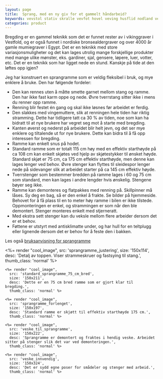 ```yaml
---
layout: page
title:  Sprang, med en ny giv for et gammelt håndarbeid?
keywords: vevstol stativ skralle vevfot hovel veving husflid nodland vev produksjon
categories: product
---
```


<p class="block">
  Bregding er en gammel teknikk som det er funnet
  rester av i vikinggraver i Vestfold,
  og er også funnet i nordiske bronsealdergraver
  og over 4000 år gamle mumiegraver i Egypt.
  Det er en teknikk med store variasjonsmuligheter
  og det kan lages utrolig mange forskjellige produkter med mange
  ulike mønster, eks. gardiner, sjal, gensere, løpere, luer, votter, etc.
  Det er en teknikk som har ligget nede en stund.
  Kanskje på tide at den løftes opp igjen?
</p>

<p class="block">
  Jeg har konstruert en sprangramme som er veldig fleksibel i bruk,
  og mye enklere å bruke. Den har følgende fordeler:
</p>

<div class="content">
  <ul>
    <li>
      Den kan rennes uten å måtte smette garnet mellom stang og ramme.
      Den har ikke fast karm oppe og nede.
      Øvre tverrstang sitter ikke i mens du renner opp ramme.
    </li>
    <li>
      Renning blir festet én gang og skal ikke løsnes før arbeidet er ferdig.
    </li>
    <li>
      Den slakkes med vingemuttere,
      slik at renningen hele tiden har riktig stramming.
      Dette har tidligere tatt ca 30 % av tiden,
      noe som kan ha bidratt til at nye brukere
      har vegret seg mot å starte med bregding.
    </li>
    <li>
      Kanten øverst og nederst på arbeidet blir helt jevn,
      og det ser mye enklere og tiltalende ut for nye brukere.
      Dette kan bidra til å få opp interessen for bregding.
    </li>
    <li>
      Ramme kan enkelt snus på hodet.
    </li>
    <li>
      Standard ramme som er totalt 115 cm høy med en effektiv starthøyde på
      ca 108 cm kan enkelt skjøtes ved hjelp av skjøtestykker til ønsket høyde.
      Standard skjøt er 75 cm, ca 175 cm effektiv starthøyde,
      men denne kan lages lenger ved behov.
      Øvre stenger kan flyttes til sleidespor lenger nede på sidevanger
      slik at arbeidet starter på ca 145 cm effektiv høyde.
    </li>
    <li>
      Tverrstenger som bestemmer bredden på ramme lages i 60
      og 75 cm som standard,
      men kan lages i andre lengder hvis ønskelig. Stengene bøyer seg ikke.
    </li>
    <li>
      Ramme kan demonteres og flatpakkes med renning på.
      Skillpinner må låses. Sy deg en bag, så er den enkel å frakte.
      Se bilder på hjemmeside.
      Behovet for å få plass til en to meter høy ramme i bilen er ikke tilstede.
      Oppmonteringen er enkel, og strammingen er som når den ble demontert.
      Stenger monteres enkelt med stjerneratt.
    </li>
    <li>
      Med ekstra sett stenger kan du veksle mellom flere
      arbeider dersom det er et behov.
    </li>
    <li>
      Føttene er utstyrt med antisklimatte under,
      og har hull for en teltplugg eller lignende
      dersom det er behov for å feste den i bakken.
    </li>
  </ul>
</div>

<p class="block">
  Les også
  <a href="<%= relative_url 'bruksanvisning_sprangramme' %>">bruksanvisning for sprangramme</a>
</p>

<div class="columns">
  <div class="column">
    <%= render "cool_image",
      src: 'sprangramme_justering',
      size: '150x114',
      desc: 'Detalj av toppen. Viser strammeskruer og fastsying til stang.',
      thumb_class: 'normal' %>

    <%= render "cool_image",
      src: 'standard_sprangramme_75_cm_bred',
      size: '150x211',
      desc: 'Dette er en 75 cm bred ramme som er gjort klar til bregding.',
      thumb_class: 'normal' %>

    <%= render "cool_image",
      src: 'sprangramme_forlenget',
      size: '150x197',
      desc: 'Standard ramme er skjøtt til effektiv starthøyde 175 cm.',
      thumb_class: 'normal' %>

    <%= render "cool_image",
      src: 'veske_til_sprangramme',
      size: '150x222',
      desc: 'Sprangramme er demontert og fraktes i hendig veske. Arbeidet sitter på stenger slik det var ved demonteringen.',
      thumb_class: 'normal' %>

    <%= render "cool_image",
      src: 'veske_innvendig',
      size: '150x324',
      desc: 'Det er sydd egne poser for smådeler og stenger med arbeid.',
      thumb_class: 'normal' %>
  </div>
</div>
